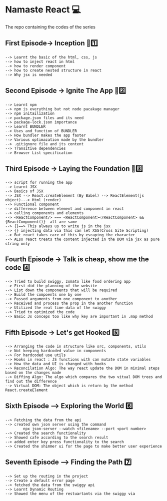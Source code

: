 # Namaste React 💻
The repo containing the codes of the series

## First Episode-> Inception 🥇1️⃣
    --> Learnt the basic of the html, css, js
    --> how to inject react in html
    --> how to render component
    --> how to create nested structure in react
    --> Why jsx is needed


## Second Episode -> Ignite The App 🥈2️⃣
    --> Learnt npm
    --> npm is everything but not node pacakage manager
    --> npm initailization
    --> package.json files and its need
    --> package-lock.json importance
    --> Learnt BUNDLER
    --> Uses and function of BUNDLER
    --> How bundler makes the app faster
    --> Various optimazation made by the bundler
    --> .gitignore file and its content
    --> Transitive dependencies
    --> Browser List specification

## Third Episode -> Laying the Foundation 🥉3️⃣
    --> script for running the app
    --> Learnt JSX
    --> Basics of JSX
    --> JSX --> React.createElement (By Babel) --> ReactElement(js object)---> Html (render)
    --> Functional component
    --> difference between element and component in react
    --> calling components and elements
    --> <ReactComponent/> === <ReactComponent></ReactComponent> && {ReactComponent()}  all are same
    --> {}==> This always us to write js in the jsx
    --> {} injecting data via this can let XSS(Cross Site Scripting)
    --> But react takes care of this by escaping the character 
    --> ALso react treats the content injected in the DOM via jsx as pure string only

## Fourth Episode -> Talk is cheap, show me the code 4️⃣
    --> Tried to build swiggy, zomato like food ordering app
    --> First did the planning of the website
    --> List down the components that will be required
    --> Build the compoents one by one
    --> Passed arguments from one component to another 
    --> Received and process the prop in the another function
    --> Utilized the real time data of the swiggy
    --> Tried to optimized the code
    --> Basic Js conceps too like why key are important in .map method

## Fifth Episode -> Let's get Hooked 5️⃣
    --> Arranging the code in structure like src, components, utils
    --> Not keeping hardcoded value in components
    --> For hardcoded use utils
    --> Hooks in react : JS functions with can mutate state variables
    --> How the data and UI is changed with hooks
    --> Reconcilation Algo: The way react update the DOM in minimal steps based on the changes made
    --> Diffing Algo: The algo which compares the two vitual DOM trees and find out the difference
    --> Virtual DOM: The object which is return by the method React.createElement
    
## Sixth Episode --> Exploring the World 6️⃣
    --> Fetching the data from the api
    --> created own json server using the command 
            npx json-server --watch <filename> --port <port number>
    --> Created the search functionality
    --> Showed cafe according to the search result
    --> added enter key press functionality to the search
    --> Created the shimmer ui for the page to make better user experience


## Seventh Episode --> Finding the Path 7️⃣
    --> Set up the routing in the project
    --> Create a default error page
    --> fetched the data from the swiggy api
    --> Learnt Dynamic Routing 
    --> Showed the menu of the restuartants via the swiggy via
